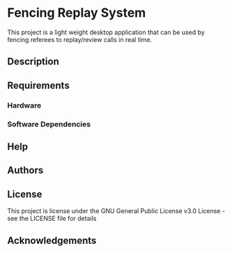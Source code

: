 # Fencing Replay System

This project is a light weight desktop application that can be used by fencing referees to replay/review calls in real time.

## Description

## Requirements

### Hardware

### Software Dependencies

## Help

## Authors

## License

This project is license under the GNU General Public License v3.0 License - see the LICENSE file for details

## Acknowledgements
